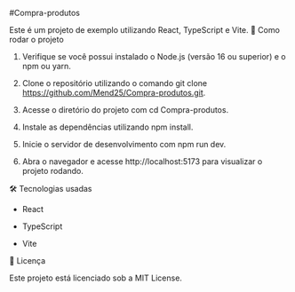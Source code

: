 #Compra-produtos

Este é um projeto de exemplo utilizando React, TypeScript e Vite.
🚀 Como rodar o projeto

1.  Verifique se você possui instalado o Node.js (versão 16 ou superior) e o npm ou yarn.

2.  Clone o repositório utilizando o comando git clone https://github.com/Mend25/Compra-produtos.git.

3.  Acesse o diretório do projeto com cd Compra-produtos.

4.  Instale as dependências utilizando npm install.

5.  Inicie o servidor de desenvolvimento com npm run dev.

6.  Abra o navegador e acesse http://localhost:5173 para visualizar o projeto rodando.

🛠️ Tecnologias usadas

   - React

   - TypeScript

   - Vite

📄 Licença

Este projeto está licenciado sob a MIT License.
